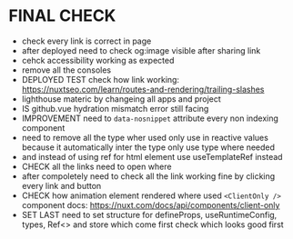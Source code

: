 # FINAL CHECK

- check every link is correct in page
- after deployed need to check og:image visible after sharing link
- cehck accessibility working as expected
- remove all the consoles
- DEPLOYED TEST check how link working: https://nuxtseo.com/learn/routes-and-rendering/trailing-slashes
- lighthouse materic by changeing all apps and project
- IS github.vue hydration mismatch error still facing
- IMPROVEMENT need to `data-nosnippet` attribute every non indexing component
- need to remove all the type wher used only use in reactive values because it automatically inter the type only use type where needed
- and instead of using ref for html element use useTemplateRef instead
- CHECK all the links need to open where
- after compoletely need to check all the link working fine by clicking every link and button
- CHECK how animation element rendered where used `<ClientOnly />` component docs: https://nuxt.com/docs/api/components/client-only
- SET LAST need to set structure for defineProps, useRuntimeConfig, types, Ref<> and store which come first check which looks good first
